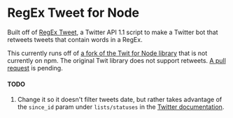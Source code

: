 # RegEx Tweet for Node

Built off of <a href="https://github.com/abelsonlive/regextweet" target="_blank">RegEx Tweet</a>, a Twitter API 1.1 script to make a Twitter bot that retweets tweets that contain words in a RegEx. 

This currently runs off of <a href="https://github.com/mhkeller/twit" target="_blank">a fork of the Twit for Node library</a> that is not currently on npm. The original Twit library does not support retweets. <a href="https://github.com/ttezel/twit/pull/47" target="_blank">A pull request</a> is pending.

#### TODO
  1. Change it so it doesn't filter tweets date, but rather takes advantage of the ``since_id`` param under ``lists/statuses`` in the <a href="https://dev.twitter.com/docs/api/1.1/get/lists/statuses" target="_blank">Twitter documentation</a>.



